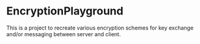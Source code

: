 # EncryptionPlayground

This is a project to recreate various encryption schemes for key exchange and/or messaging between server and client.
